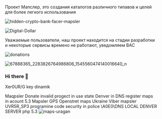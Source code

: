 Проект Мапслер, это создания каталогов различного типавов и целей для более легкого использования

![hidden-crypto-bank-facer-mapsler](https://user-images.githubusercontent.com/89662644/134298307-99774148-207c-46d9-9763-9d82b34fd926.jpeg)

![Digital-Dollar](https://user-images.githubusercontent.com/89662644/134407736-4ef8b240-cfae-4847-9987-bcb2350cbdb1.jpg)


Уважаемые пользователи, наш проект находится на стадии разработки и некоторые сервисы времено не работают, уведомляем ВАС

![donations](https://user-images.githubusercontent.com/89662644/133726679-7bc5473a-0f04-4f2e-8d76-88ae2bbc667c.jpg)



![67888365_2283826764986806_1545560474140016640_n](https://user-images.githubusercontent.com/89662644/134407586-010d0e00-eaa5-4ec8-a1c0-c8dca5828081.png)





### Hi there 👋

<!--
**mapsler/mapsler** is a ✨ _special_ ✨ repository because its `README.md` (this file) appears on your GitHub profile.

Новые ночные крики мертвых и струные голоса с опросом 2 и 6 или 4 и 4 и другие порядки в виде кнопок, и *..* с описанием вы можете сами идите и купите а мы у вас заберем, потеряли...
 
с уважением к судам...

Наш актив, ный скрипт тестируется, с лицензией хирурга, свободно распространяюшиеся

Here are some ideas to get you started:

- 🔭 I’m currently working on |Gamer| mainecraft server
- 🌱 I’m currently learning mapsler gps trecer acount use java and php server Denver local adress 
- 👯 I’m looking to collaborate on mapler gps local adress in word global Wedmoney 
- 🤔 I’m looking for help with mapsler GPS trecer Gemer Pay
- 💬 Ask me about mapsler Gps open stret maps
- 📫 How to reach me mapsler pay donate acount in ukraine \mapler@ukr.net\ key board \
- 😄 Pronouns: fone mobaile namber ukraine
- ⚡ Fun fact: mapler gps login in ukr net telecom
-->Xer0UR/G key dinamik
Maqpsler Donate invalid progect in use state Denver in DNS register maps in acount 5.3 
Mapsler GPS Openstret maps Ukraine
Viber mapsler
UVR5R_SP3 programine code security in police \A0E0\DNS LOCAL DENVER SERVER php 5.3
![maps-uragan](https://user-images.githubusercontent.com/89662644/133750500-8f84b9e5-ce8f-4aaa-ba3e-5359faf474e8.jpg)
